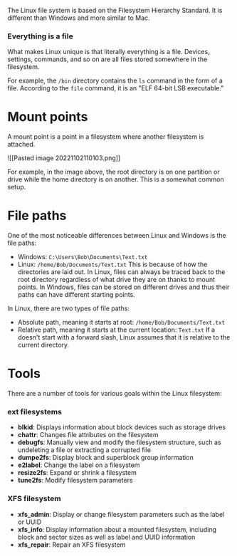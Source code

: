 The Linux file system is based on the Filesystem Hierarchy Standard. It is different than Windows and more similar to Mac.

### Everything is a file
What makes Linux unique is that literally everything is a file. Devices, settings, commands, and so on are all files stored somewhere in the filesystem.

For example, the `/bin` directory contains the `ls` command in the form of a file. According to the `file` command, it is an "ELF 64-bit LSB executable."

# Mount points
A mount point is a point in a filesystem where another filesystem is attached.

![[Pasted image 20221102110103.png]]

For example, in the image above, the root directory is on one partition or drive while the home directory is on another. This is a somewhat common setup.

# File paths
One of the most noticeable differences between Linux and Windows is the file paths:
- Windows: `C:\Users\Bob\Documents\Text.txt`
- Linux: `/home/Bob/Documents/Text.txt`
This is because of how the directories are laid out. In Linux, files can always be traced back to the root directory regardless of what drive they are on thanks to mount points. In Windows, files can be stored on different drives and thus their paths can have different starting points.

In Linux, there are two types of file paths:
- Absolute path, meaning it starts at root: `/home/Bob/Documents/Text.txt`
- Relative path, meaning it starts at the current location: `Text.txt`
If a doesn't start with a forward slash, Linux assumes that it is relative to the current directory.

# Tools
There are a number of tools for various goals within the Linux filesystem:

### ext filesystems
- **blkid**: Displays information about block devices such as storage drives
- **chattr**: Changes file attributes on the filesystem
- **debugfs**: Manually view and modify the filesystem structure, such as undeleting a file or extracting a corrupted file
- **dumpe2fs**: Display block and superblock group information
- **e2label**: Change the label on a filesystem
- **resize2fs**: Expand or shrink a filesystem
- **tune2fs**: Modify filesystem parameters

### XFS filesystem
- **xfs_admin**: Display or change filesystem parameters such as the label or UUID
- **xfs_info**: Display information about a mounted filesystem, including block and sector sizes as well as label and UUID information
- **xfs_repair**: Repair an XFS filesystem